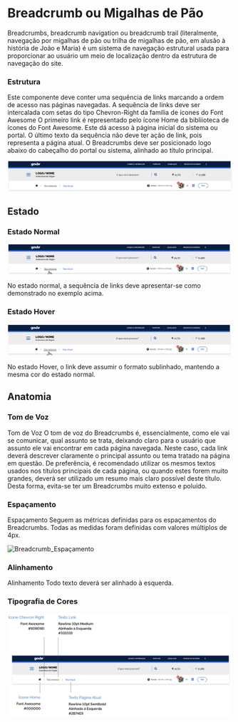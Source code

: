 # Breadcrumb ou Migalhas de Pão

Breadcrumbs, breadcrumb navigation ou breadcrumb trail (literalmente, navegação por migalhas de pão ou trilha de migalhas de pão, em alusão à história de João e Maria) é um sistema de navegação estrutural usada para proporcionar ao usuário um meio de localização dentro da estrutura de navegação do site.

### Estrutura

Este componente deve conter uma sequência de links marcando a ordem de acesso nas páginas navegadas. A sequência de links deve ser intercalada com setas do tipo Chevron-Right da família de ícones do Font Awesome O primeiro link é representado pelo ícone Home da bibliioteca de ícones do Font Awesome. Este dá acesso à página inicial do sistema ou portal. O último texto da sequência não deve ter ação de link, pois representa a página atual. O Breadcrumbs deve ser posicionado logo abaixo do cabeçalho do portal ou sistema, alinhado ao título principal.

![Breadcrumb_Estrutura](../../assets/images/components_img/breadcrumb/Breadcrumb_Estrutura.png)

## Estado

### Estado Normal

![Breadcrumb_Estado_Normal](../../assets/images/components_img/breadcrumb/Breadcrumb_Estado_Normal.png)

No estado normal, a sequência de links deve apresentar-se como demonstrado no exemplo acima.

### Estado Hover

![Breadcrumb_Estado_Hover](../../assets/images/components_img/breadcrumb/Breadcrumb_Estado_Hover.png)

No estado Hover, o link deve assumir o formato sublinhado, mantendo a mesma cor do estado normal.

## Anatomia

### Tom de Voz

Tom de Voz O tom de voz do Breadcrumbs é, essencialmente, como ele vai se comunicar, qual assunto se trata, deixando claro para o usuário que assunto ele vai encontrar em cada página navegada. Neste caso, cada link deverá descrever claramente o principal assunto ou tema tratado na página em questão. De preferência, é recomendado utilizar os mesmos textos usados nos títulos principais de cada página, ou quando estes forem muito grandes, deverá ser utilizado um resumo mais claro possível deste título. Desta forma, evita-se ter um Breadcrumbs muito extenso e poluído.

### Espaçamento

Espaçamento Seguem as métricas definidas para os espaçamentos do Breadcrumbs. Todas as medidas foram definidas com valores múltiplos de 4px.

![Breadcrumb_Espaçamento](../../assets/images/components_img/breadcrumb/Breadcrumb_Espaçamento.png)

### Alinhamento

Alinhamento Todo texto deverá ser alinhado à esquerda.

### Tipografia de Cores

![Breadcrumb_Tipografia](../../assets/images/components_img/breadcrumb/Breadcrumb_Tipografia.png)
